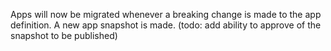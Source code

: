 Apps will now be migrated whenever a breaking change is made to the app definition. A new app
snapshot is made. (todo: add ability to approve of the snapshot to be published)
